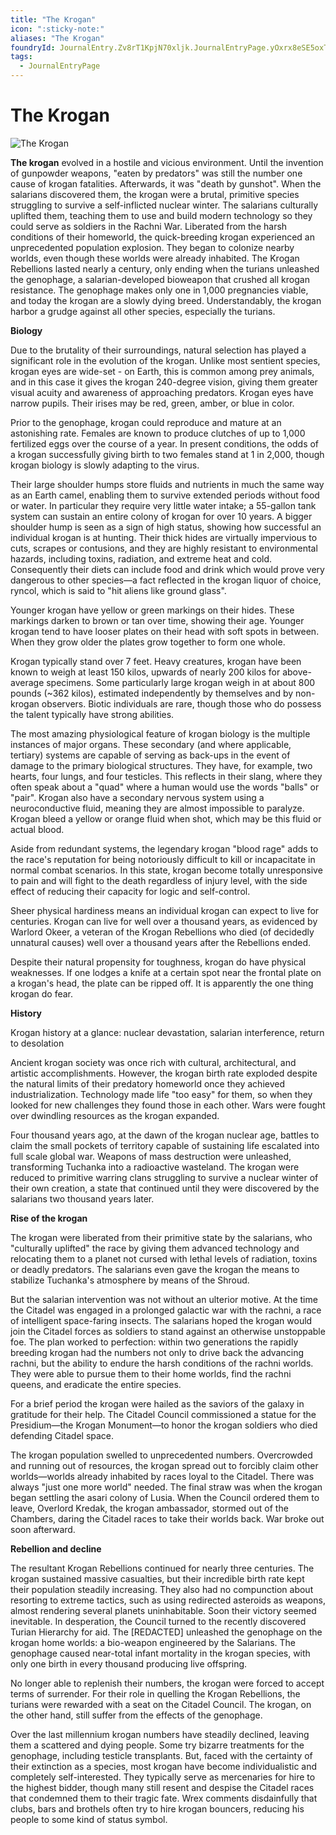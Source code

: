 ```yaml
---
title: "The Krogan"
icon: ":sticky-note:"
aliases: "The Krogan"
foundryId: JournalEntry.Zv8rT1KpjN70xljk.JournalEntryPage.yOxrx8eSE5oxTiky
tags:
  - JournalEntryPage
---
```


# The Krogan
![The Krogan](/media/krogan.jpg)

**The krogan** evolved in a hostile and vicious environment. Until the invention of gunpowder weapons, "eaten by predators" was still the number one cause of krogan fatalities. Afterwards, it was "death by gunshot". When the salarians discovered them, the krogan were a brutal, primitive species struggling to survive a self-inflicted nuclear winter. The salarians culturally uplifted them, teaching them to use and build modern technology so they could serve as soldiers in the Rachni War. Liberated from the harsh conditions of their homeworld, the quick-breeding krogan experienced an unprecedented population explosion. They began to colonize nearby worlds, even though these worlds were already inhabited. The Krogan Rebellions lasted nearly a century, only ending when the turians unleashed the genophage, a salarian-developed bioweapon that crushed all krogan resistance. The genophage makes only one in 1,000 pregnancies viable, and today the krogan are a slowly dying breed. Understandably, the krogan harbor a grudge against all other species, especially the turians.

**Biology**

Due to the brutality of their surroundings, natural selection has played a significant role in the evolution of the krogan. Unlike most sentient species, krogan eyes are wide-set - on Earth, this is common among prey animals, and in this case it gives the krogan 240-degree vision, giving them greater visual acuity and awareness of approaching predators. Krogan eyes have narrow pupils. Their irises may be red, green, amber, or blue in color.

Prior to the genophage, krogan could reproduce and mature at an astonishing rate. Females are known to produce clutches of up to 1,000 fertilized eggs over the course of a year. In present conditions, the odds of a krogan successfully giving birth to two females stand at 1 in 2,000, though krogan biology is slowly adapting to the virus.

Their large shoulder humps store fluids and nutrients in much the same way as an Earth camel, enabling them to survive extended periods without food or water. In particular they require very little water intake; a 55-gallon tank system can sustain an entire colony of krogan for over 10 years. A bigger shoulder hump is seen as a sign of high status, showing how successful an individual krogan is at hunting. Their thick hides are virtually impervious to cuts, scrapes or contusions, and they are highly resistant to environmental hazards, including toxins, radiation, and extreme heat and cold. Consequently their diets can include food and drink which would prove very dangerous to other species—a fact reflected in the krogan liquor of choice, ryncol, which is said to "hit aliens like ground glass".

Younger krogan have yellow or green markings on their hides. These markings darken to brown or tan over time, showing their age. Younger krogan tend to have looser plates on their head with soft spots in between. When they grow older the plates grow together to form one whole.

Krogan typically stand over 7 feet. Heavy creatures, krogan have been known to weigh at least 150 kilos, upwards of nearly 200 kilos for above-average specimens. Some particularly large krogan weigh in at about 800 pounds (~362 kilos), estimated independently by themselves and by non-krogan observers. Biotic individuals are rare, though those who do possess the talent typically have strong abilities.

The most amazing physiological feature of krogan biology is the multiple instances of major organs. These secondary (and where applicable, tertiary) systems are capable of serving as back-ups in the event of damage to the primary biological structures. They have, for example, two hearts, four lungs, and four testicles. This reflects in their slang, where they often speak about a "quad" where a human would use the words "balls" or "pair". Krogan also have a secondary nervous system using a neuroconductive fluid, meaning they are almost impossible to paralyze. Krogan bleed a yellow or orange fluid when shot, which may be this fluid or actual blood.

Aside from redundant systems, the legendary krogan "blood rage" adds to the race's reputation for being notoriously difficult to kill or incapacitate in normal combat scenarios. In this state, krogan become totally unresponsive to pain and will fight to the death regardless of injury level, with the side effect of reducing their capacity for logic and self-control.

Sheer physical hardiness means an individual krogan can expect to live for centuries. Krogan can live for well over a thousand years, as evidenced by Warlord Okeer, a veteran of the Krogan Rebellions who died (of decidedly unnatural causes) well over a thousand years after the Rebellions ended.

Despite their natural propensity for toughness, krogan do have physical weaknesses. If one lodges a knife at a certain spot near the frontal plate on a krogan's head, the plate can be ripped off. It is apparently the one thing krogan do fear.

**History**

Krogan history at a glance: nuclear devastation, salarian interference, return to desolation

Ancient krogan society was once rich with cultural, architectural, and artistic accomplishments. However, the krogan birth rate exploded despite the natural limits of their predatory homeworld once they achieved industrialization. Technology made life "too easy" for them, so when they looked for new challenges they found those in each other. Wars were fought over dwindling resources as the krogan expanded.

Four thousand years ago, at the dawn of the krogan nuclear age, battles to claim the small pockets of territory capable of sustaining life escalated into full scale global war. Weapons of mass destruction were unleashed, transforming Tuchanka into a radioactive wasteland. The krogan were reduced to primitive warring clans struggling to survive a nuclear winter of their own creation, a state that continued until they were discovered by the salarians two thousand years later.

**Rise of the krogan**

The krogan were liberated from their primitive state by the salarians, who "culturally uplifted" the race by giving them advanced technology and relocating them to a planet not cursed with lethal levels of radiation, toxins or deadly predators. The salarians even gave the krogan the means to stabilize Tuchanka's atmosphere by means of the Shroud.

But the salarian intervention was not without an ulterior motive. At the time the Citadel was engaged in a prolonged galactic war with the rachni, a race of intelligent space-faring insects. The salarians hoped the krogan would join the Citadel forces as soldiers to stand against an otherwise unstoppable foe. The plan worked to perfection: within two generations the rapidly breeding krogan had the numbers not only to drive back the advancing rachni, but the ability to endure the harsh conditions of the rachni worlds. They were able to pursue them to their home worlds, find the rachni queens, and eradicate the entire species.

For a brief period the krogan were hailed as the saviors of the galaxy in gratitude for their help. The Citadel Council commissioned a statue for the Presidium—the Krogan Monument—to honor the krogan soldiers who died defending Citadel space.

The krogan population swelled to unprecedented numbers. Overcrowded and running out of resources, the krogan spread out to forcibly claim other worlds—worlds already inhabited by races loyal to the Citadel. There was always "just one more world" needed. The final straw was when the krogan began settling the asari colony of Lusia. When the Council ordered them to leave, Overlord Kredak, the krogan ambassador, stormed out of the Chambers, daring the Citadel races to take their worlds back. War broke out soon afterward.

**Rebellion and decline**

The resultant Krogan Rebellions continued for nearly three centuries. The krogan sustained massive casualties, but their incredible birth rate kept their population steadily increasing. They also had no compunction about resorting to extreme tactics, such as using redirected asteroids as weapons, almost rendering several planets uninhabitable. Soon their victory seemed inevitable. In desperation, the Council turned to the recently discovered Turian Hierarchy for aid. The \[REDACTED\] unleashed the genophage on the krogan home worlds: a bio-weapon engineered by the Salarians. The genophage caused near-total infant mortality in the krogan species, with only one birth in every thousand producing live offspring.

No longer able to replenish their numbers, the krogan were forced to accept terms of surrender. For their role in quelling the Krogan Rebellions, the turians were rewarded with a seat on the Citadel Council. The krogan, on the other hand, still suffer from the effects of the genophage.

Over the last millennium krogan numbers have steadily declined, leaving them a scattered and dying people. Some try bizarre treatments for the genophage, including testicle transplants. But, faced with the certainty of their extinction as a species, most krogan have become individualistic and completely self-interested. They typically serve as mercenaries for hire to the highest bidder, though many still resent and despise the Citadel races that condemned them to their tragic fate. Wrex comments disdainfully that clubs, bars and brothels often try to hire krogan bouncers, reducing his people to some kind of status symbol.